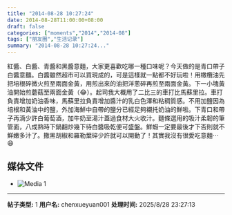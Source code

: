 ```yaml
---
title: "2014-08-28 10:27:24"
date: 2014-08-28T11:00:00+08:00
draft: false
categories: ["moments","2014","2014-08"]
tags: ["朋友圈","生活记录"]
summary: "2014-08-28 10:27:24..."
---
```


紅醬、白醬、青醬和黑醬意麵，大家更喜歡吃哪一種口味呢？今天做的是青口帶子白醬意麵。白醬雖然超市可以買現成的，可是這樣就一點都不好玩啦！用橄欖油先把培根碎微火煎至兩面金黃，用煎出來的油把洋蔥碎再煎至兩面金黃。下一小塊黃油開始煎蘑菇至兩面金黃（😂）。起司我大概用了二比三的車打比馬蘇里拉。車打負責增加奶油香味，馬蘇里拉負責增加醬汁的乳白色澤和粘稠質感。不用加鹽因為培根和黃油中的鹽，外加海鮮中自帶的鹽分已經足夠襯托奶油的鮮啦。下青口和帶子再滴少許白葡萄酒，加牛奶至湯汁蓋過食材大火收汁。麵條選用的吸汁柔韌的筆管面，八成熟時下鍋翻炒幾下待白醬吸乾便可盛盤。鮮蝦一定要最後才下否則就不鮮嫩多汁了。撒黑胡椒和羅勒葉碎少許就可以開動了！其實我沒有很愛吃意麵⋯😄

## 媒体文件

- ![Media 1](/Moments/photos/2014-08-28/201408281027240.jpg)

---

**帖子类型:** 1
**用户名:** chenxueyuan001
**处理时间:** 2025/8/28 23:27:13